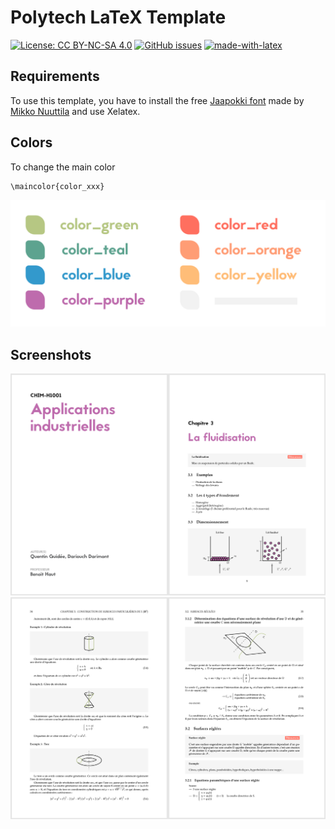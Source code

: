 # Polytech LaTeX Template


[![License: CC BY-NC-SA 4.0](https://img.shields.io/badge/License-CC%20BY--NC--SA%204.0-lightgrey.svg?style=for-the-badge)](https://creativecommons.org/licenses/by-nc-sa/4.0/)
[![GitHub issues](https://img.shields.io/github/issues/quentinguidee/Polytech-LaTeX-Template.svg?style=for-the-badge)](https://github.com/quentinguidee/Polytech-LaTeX-Template/issues)
[![made-with-latex](https://img.shields.io/badge/Made%20with-LaTeX-1f425f.svg?style=for-the-badge)](https://www.latex-project.org/)

## Requirements

To use this template, you have to install the free [Jaapokki font](https://mikkonuuttila.com/jaapokki/) made by [Mikko Nuuttila](https://www.behance.net/MikkoNuuttila) and use Xelatex.

## Colors

To change the main color

```
\maincolor{color_xxx}
```

![colors](https://github.com/quentinguidee/Polytech-LaTeX-Template/blob/master/imgs/colors-.png)

## Screenshots

![screenshot1](https://github.com/quentinguidee/Polytech-LaTeX-Template/blob/master/imgs/exemple1.png)
![screenshot2](https://github.com/quentinguidee/Polytech-LaTeX-Template/blob/master/imgs/exemple2.png)
